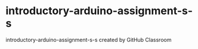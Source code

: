 # introductory-arduino-assignment-s-s
introductory-arduino-assignment-s-s created by GitHub Classroom
